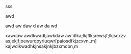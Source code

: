 
sss

awd

awd
aw
daw
d
aw
da
wd

xawdaw
awdkwadl;awkdaw
aw'dlka;lkjflk;aewsjf;lkjscxzv
as;ekjf;oewurqpyriuqwr[paiosdfkjzcxvn,.m]
kajwdlkwadhkjnsakjnkjbzxmcbn,m